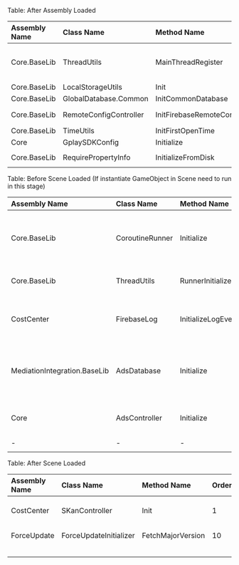Table: After Assembly Loaded

| Assembly Name | Class Name             | Method Name              | Order  | Description                                                            |
|:--------------|:-----------------------|:-------------------------|:-------|:-----------------------------------------------------------------------|
| Core.BaseLib  | ThreadUtils            | MainThreadRegister       | -11100 | Assign MainThread To ThreadUtils to check main thread in another task. |
| Core.BaseLib  | LocalStorageUtils      | Init                     | -11050 | Init all LocalStorage.                                                 |
| Core.BaseLib  | GlobalDatabase.Common  | InitCommonDatabase       | -11000 | Init Common Database                                                   |
| Core.BaseLib  | RemoteConfigController | InitFirebaseRemoteConfig | -10200 | Init Firebase Remote Config.                                           |
| Core.BaseLib  | TimeUtils              | InitFirstOpenTime        | -10050 | Init First Open Time.                                                  |
| Core          | GplaySDKConfig         | Initialize               | -10000 | Init all Config Reference                                              |
| Core.BaseLib  | RequirePropertyInfo    | InitializeFromDisk       | -100   | Init All `RequirePropertyAttribute`                                    |

Table: Before Scene Loaded (If instantiate GameObject in Scene need to run in this stage)

| Assembly Name                | Class Name      | Method Name                  | Order  | Description                                                              |
|:-----------------------------|:----------------|:-----------------------------|:-------|:-------------------------------------------------------------------------|
| Core.BaseLib                 | CoroutineRunner | Initialize                   | -10000 | Init an Coroutine Runner which will run all the coroutine for base class |
| Core.BaseLib                 | ThreadUtils     | RunnerInitializer            | -9000  | Init all Thread Catchup Logic                                            |
| CostCenter                   | FirebaseLog     | InitializeLogEventCostCenter | -50    | Init Log Event For CostCenter (OnLevelStart, OnLevelEnd)                 |
| MediationIntegration.BaseLib | AdsDatabase     | Initialize                   | -11    | Init all ads database. Reset Number ads this session, this day, ...      |
| Core                         | AdsController   | Initialize                   | -10    | Init all ads controller and ads integration                              |
| -                            | -               | -                            | 0      | -                                                                        |
|                              |                 |                              |        |                                                                          |

Table: After Scene Loaded

| Assembly Name | Class Name             | Method Name       | Order | Description                   |
|:--------------|:-----------------------|:------------------|:------|:------------------------------|
| CostCenter    | SKanController         | Init              | 1     | Init SKanController if needed |
| ForceUpdate   | ForceUpdateInitializer | FetchMajorVersion | 10    | Init Force Update Logic       |
|               |                        |                   |       |                               |
|               |                        |                   |       |                               |
|               |                        |                   |       |                               |
|               |                        |                   |       |                               |

